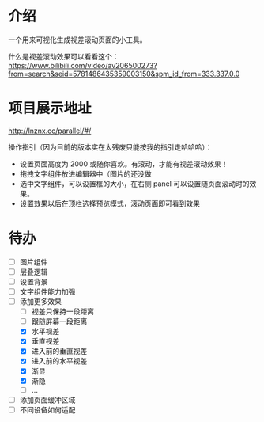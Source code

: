 # 介绍
一个用来可视化生成视差滚动页面的小工具。

什么是视差滚动效果可以看看这个：https://www.bilibili.com/video/av206500273?from=search&seid=5781486435359003150&spm_id_from=333.337.0.0

# 项目展示地址
http://lnznx.cc/parallel/#/

操作指引（因为目前的版本实在太残废只能按我的指引走哈哈哈）：
+ 设置页面高度为 2000 或随你喜欢。有滚动，才能有视差滚动效果！
+ 拖拽文字组件放进编辑器中（图片的还没做
+ 选中文字组件，可以设置框的大小，在右侧 panel 可以设置随页面滚动时的效果。
+ 设置效果以后在顶栏选择预览模式，滚动页面即可看到效果

# 待办
+ [ ] 图片组件
+ [ ] 层叠逻辑
+ [ ] 设置背景
+ [ ] 文字组件能力加强
+ [ ] 添加更多效果
  + [ ] 视差只保持一段距离
  + [ ] 跟随屏幕一段距离
  + [x] 水平视差
  + [x] 垂直视差
  + [x] 进入前的垂直视差
  + [x] 进入前的水平视差
  + [x] 渐显
  + [x] 渐隐
  + [ ] ...
+ [ ] 添加页面缓冲区域
+ [ ] 不同设备如何适配